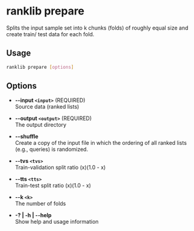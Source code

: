 ﻿# ranklib prepare

Splits the input sample set into k chunks (folds) of roughly equal size and create train/ test data for each fold.

## Usage

```sh
ranklib prepare [options]
```

## Options

- **--input `<input>`** (REQUIRED)  
  Source data (ranked lists)

- **--output `<output>`** (REQUIRED)  
  The output directory

- **--shuffle**  
  Create a copy of the input file in which the ordering of all ranked lists (e.g., queries) is randomized.

- **--tvs `<tvs>`**  
  Train-validation split ratio (x)(1.0 - x)

- **--tts `<tts>`**  
  Train-test split ratio (x)(1.0 - x)

- **--k `<k>`**  
  The number of folds

- **-? | -h | --help**  
  Show help and usage information
